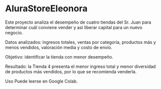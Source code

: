 # AluraStoreEleonora
Este proyecto analiza el desempeño de cuatro tiendas del Sr. Juan para determinar cuál conviene vender y así liberar capital para un nuevo negocio.

Datos analizados: ingresos totales, ventas por categoría, productos más y menos vendidos, valoración media y costo de envío.

Objetivo: identificar la tienda con menor desempeño.

Resultado: la Tienda 4 presenta el menor ingreso total y menor diversidad de productos más vendidos, por lo que se recomienda venderla.

Uso
Puede leerse en Google Colab.
